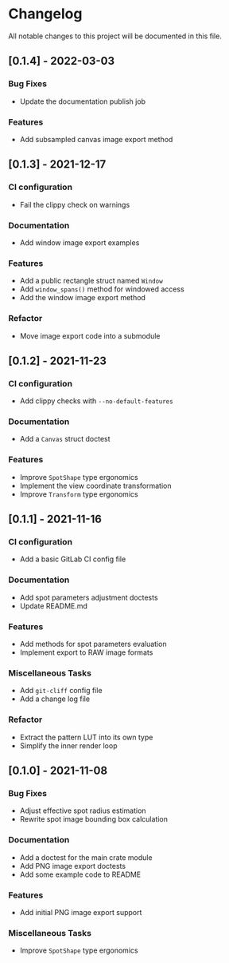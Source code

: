 # Changelog
All notable changes to this project will be documented in this file.

## [0.1.4] - 2022-03-03

### Bug Fixes

- Update the documentation publish job

### Features

- Add subsampled canvas image export method

## [0.1.3] - 2021-12-17

### CI configuration

- Fail the clippy check on warnings

### Documentation

- Add window image export examples

### Features

- Add a public rectangle struct named `Window`
- Add `window_spans()` method for windowed access
- Add the window image export method

### Refactor

- Move image export code into a submodule

## [0.1.2] - 2021-11-23

### CI configuration

- Add clippy checks with `--no-default-features`

### Documentation

- Add a `Canvas` struct doctest

### Features

- Improve `SpotShape` type ergonomics
- Implement the view coordinate transformation
- Improve `Transform` type ergonomics

## [0.1.1] - 2021-11-16

### CI configuration

- Add a basic GitLab CI config file

### Documentation

- Add spot parameters adjustment doctests
- Update README.md

### Features

- Add methods for spot parameters evaluation
- Implement export to RAW image formats

### Miscellaneous Tasks

- Add `git-cliff` config file
- Add a change log file

### Refactor

- Extract the pattern LUT into its own type
- Simplify the inner render loop

## [0.1.0] - 2021-11-08

### Bug Fixes

- Adjust effective spot radius estimation
- Rewrite spot image bounding box calculation

### Documentation

- Add a doctest for the main crate module
- Add PNG image export doctests
- Add some example code to README

### Features

- Add initial PNG image export support

### Miscellaneous Tasks

- Improve `SpotShape` type ergonomics

<!-- generated by git-cliff -->
